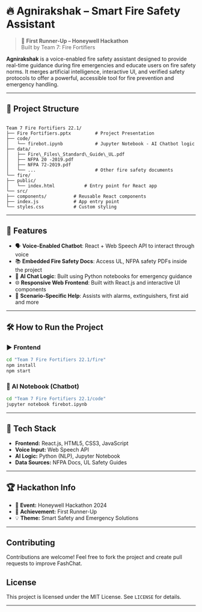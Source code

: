 
# 🔥 Agnirakshak – Smart Fire Safety Assistant

> 🥈 **First Runner-Up – Honeywell Hackathon**  
> Built by Team 7: Fire Fortifiers

**Agnirakshak** is a voice-enabled fire safety assistant designed to provide real-time guidance during fire emergencies and educate users on fire safety norms. It merges artificial intelligence, interactive UI, and verified safety protocols to offer a powerful, accessible tool for fire prevention and emergency handling.

---

## 📁 Project Structure

```

Team 7 Fire Fortifiers 22.1/
├── Fire Fortifiers.pptx         # Project Presentation
├── code/
│   └── firebot.ipynb            # Jupyter Notebook - AI Chatbot logic
├── data/
│   ├── Fire\_Files\_Standard\_Guide\_UL.pdf
│   ├── NFPA 20 -2019.pdf
│   ├── NFPA 72-2019.pdf
│   └── ...                      # Other fire safety documents
└── fire/
├── public/
│   └── index.html           # Entry point for React app
└── src/
├── components/          # Reusable React components
├── index.js             # App entry point
└── styles.css           # Custom styling

````

---

## 🚀 Features

- 🗣️ **Voice-Enabled Chatbot**: React + Web Speech API to interact through voice
- 📚 **Embedded Fire Safety Docs**: Access UL, NFPA safety PDFs inside the project
- 🧠 **AI Chat Logic**: Built using Python notebooks for emergency guidance
- 🌐 **Responsive Web Frontend**: Built with React.js and interactive UI components
- 🧯 **Scenario-Specific Help**: Assists with alarms, extinguishers, first aid and more

---

## 🛠️ How to Run the Project

### ▶️ Frontend
```bash
cd "Team 7 Fire Fortifiers 22.1/fire"
npm install
npm start
````

### 📓 AI Notebook (Chatbot)

```bash
cd "Team 7 Fire Fortifiers 22.1/code"
jupyter notebook firebot.ipynb
```

---

## 🧪 Tech Stack

* **Frontend:** React.js, HTML5, CSS3, JavaScript
* **Voice Input:** Web Speech API
* **AI Logic:** Python (NLP), Jupyter Notebook
* **Data Sources:** NFPA Docs, UL Safety Guides

---

## 🏆 Hackathon Info

* 🎯 **Event:** Honeywell Hackathon 2024
* 🥈 **Achievement:** First Runner-Up
* 💡 **Theme:** Smart Safety and Emergency Solutions
---

## Contributing

Contributions are welcome! Feel free to fork the project and create pull requests to improve FashChat.

## License

This project is licensed under the MIT License. See `LICENSE` for details.

---

